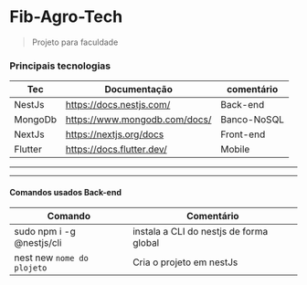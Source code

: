 # Fib-Agro-Tech


> Projeto para faculdade



### Principais tecnologias

| Tec | Documentação | comentário |
| --- | --- | --- |
| NestJs | https://docs.nestjs.com/ | Back-end |
| MongoDb| https://www.mongodb.com/docs/ | Banco-NoSQL |
| NextJs | https://nextjs.org/docs | Front-end |
| Flutter | https://docs.flutter.dev/ | Mobile |

---



---

#### Comandos usados Back-end

<div align="center">

| Comando | Comentário |
| --- | --- |
| sudo npm i -g @nestjs/cli  | instala a CLI do nestjs de forma global|
| nest new `nome do plojeto` | Cria o projeto em nestJs|


</div>


